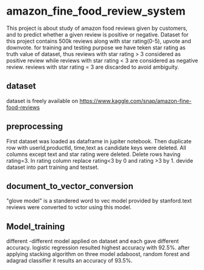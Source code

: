 # amazon_fine_food_review_system

 This project is about study of amazon food reviews given by customers, and to predict whether a given review is positive or negative.
 Dataset for this project contains 500k reviews along with star rating(0-5), upvote and downvote.
 for training and testing purpose we have teken star rating as truth value of dataset, thus reviews with star rating > 3 considered as positive review while reviews with star rating < 3 are considered as negative review. reviews with star rating = 3 are discarded to avoid ambiguity.
 
## dataset
  dataset is freely available on
  https://www.kaggle.com/snap/amazon-fine-food-reviews

## preprocessing
  
First dataset was loaded as dataframe in jupiter notebook.
Then duplicate row with userId,productId, time,text as candidate keys were deleted.
All columns except text and star rating were deleted.
Delete rows having rating=3.
In rating column replace rating<3 by 0 and rating >3 by 1.
devide dataset into part training and testset.

## document_to_vector_conversion
 
"glove model" is a standered word to vec model provided by stanford.text reviews were converted to vctor using this model.

## Model_training
 
 different -different model applied on dataset and each gave different accuracy. logistic regression resulted highest accuracy with 92.5%.
 after applying stacking algorithm on three model adaboost, random forest and adagrad classifier it results an accuracy of 93.5%.

